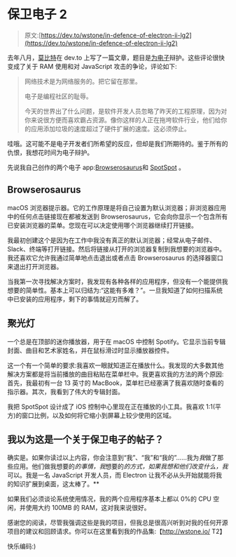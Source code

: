 # 保卫电子 2

> 原文:[https://dev.to/wstone/in-defence-of-electron-ii-lg2](https://dev.to/wstone/in-defence-of-electron-ii-lg2)

去年八月，[莫比特](https://dev.to/bitario)在 dev.to 上写了一篇文章，题目是[为电子](https://dev.to/bitario/in-defense-of-electron)辩护。这些评论很快变成了关于 RAM 使用和对 JavaScript 攻击的争论，评论如下:

> 网络技术是为网络服务的。把它留在那里。
> 
> 电子是编程社区的耻辱。
> 
> 今天的世界出了什么问题，是软件开发人员忽略了昨天的工程原理，因为对你来说很方便而喜欢霸占资源。像你这样的人正在拖垮软件行业，他们给你的应用添加垃圾的速度超过了硬件扩展的速度。这必须停止。

哇哦。这可能不是电子开发者们所希望的反应，但却是我们所期待的。鉴于所有的仇恨，我想花时间为电子辩护。

先说我自己创作的两个电子 app:[Browserosaurus](https://browserosaurus.com/)和 [SpotSpot](https://will-stone.github.io/SpotSpot/) 。

## [](#browserosaurus)Browserosaurus

macOS 浏览器提示器。它的工作原理是将自己设置为默认浏览器；非浏览器应用中的任何点击链接现在都被发送到 Browserosaurus，它会向你显示一个包含所有已安装浏览器的菜单。您现在可以决定使用哪个浏览器继续打开链接。

我最初创建这个是因为在工作中我没有真正的默认浏览器；经常从电子邮件、Slack、终端等打开链接。然后将链接从打开的浏览器复制到我想要的浏览器中。我还喜欢它允许我通过简单地点击退出或者点击 Browserosaurus 的选择器窗口来退出打开浏览器。

当我第一次寻找解决方案时，我发现有各种各样的应用程序，但没有一个能提供我想要的简单性。基本上可以归结为:“这能有多难？”。一旦我知道了如何扫描系统中已安装的应用程序，剩下的事情就迎刃而解了。

## [](#spotspot)聚光灯

一个总是在顶部的迷你播放器，用于在 macOS 中控制 Spotify。它显示当前专辑封面、曲目和艺术家姓名，并在鼠标滑过时显示播放器控件。

这一个有一个简单的要求:我喜欢一眼就知道正在播放什么。我发现的大多数其他解决方案都是将当前播放的曲目粘贴在菜单栏中。我更喜欢我的方法的两个原因:首先，我最初有一台 13 英寸的 MacBook，菜单栏已经塞满了我喜欢随时查看的指示器。其次，我看到了伟大的专辑封面。

我把 SpotSpot 设计成了 iOS 控制中心里现在正在播放的小工具。我喜欢 1:1(平方)的窗口比例，以及如何将它缩小到屏幕上较少使用的区域。

## [](#i-thought-this-was-a-post-about-defending-electron)我以为这是一个关于保卫电子的帖子？

确实是。如果你读过以上内容，你会注意到“我”、“我”和“我的”……我为*我*做了那些应用。他们做我想要的*的事情，我*想要的*的方式，如果我想和他们改变什么，我*可以。我是一名 JavaScript 开发人员，而 Electron 让我不必从头开始就能将我的知识扩展到桌面，这太棒了。**

如果我们必须谈论系统使用情况，我的两个应用程序基本上都以 0%的 CPU 空闲，并使用大约 100MB 的 RAM，这对我来说很好。

感谢您的阅读，尽管我强调这些是我的项目，但我总是很高兴听到对我的任何开源项目的建议和回顾请求。你可以在这里看到我的作品集:【http://wstone.io/ T2】

快乐编码:)